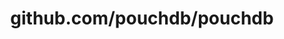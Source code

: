 ---
layout: post
title: github.com/pouchdb/pouchdb
categories: link
tags: [انگلیسی, گیت‌هاب, برنامه‌نویسی]
---